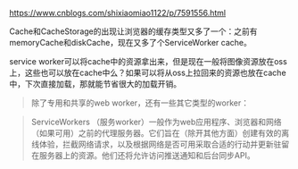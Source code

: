 https://www.cnblogs.com/shixiaomiao1122/p/7591556.html

Cache和CacheStorage的出现让浏览器的缓存类型又多了一个：之前有memoryCache和diskCache，现在又多了个ServiceWorker cache。

service worker可以将cache中的资源拿出来，但是现在一般将图像资源放在oss上，这些也可以放在cache中么？如果可以将从oss上拉回来的资源也放在cache中，下次直接加载，那就能节省很大的加载开销。

> 除了专用和共享的web worker，还有一些其它类型的worker：

> ServiceWorkers （服务worker）一般作为web应用程序、浏览器和网络（如果可用）之前的代理服务器。它们旨在（除开其他方面）创建有效的离线体验，拦截网络请求，以及根据网络是否可用采取合适的行动并更新驻留在服务器上的资源。他们还将允许访问推送通知和后台同步API。